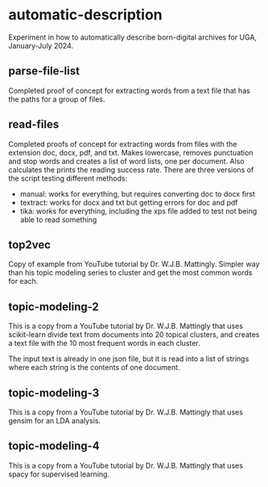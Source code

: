 # automatic-description

Experiment in how to automatically describe born-digital archives for UGA, January-July 2024.

## parse-file-list

Completed proof of concept for extracting words from a text file that has the paths for a group of files.

## read-files

Completed proofs of concept for extracting words from files with the extension doc, docx, pdf, and txt.
Makes lowercase, removes punctuation and stop words and creates a list of word lists, one per document.
Also calculates the prints the reading success rate.
There are three versions of the script testing different methods: 
- manual: works for everything, but requires converting doc to docx first
- textract: works for docx and txt but getting errors for doc and pdf
- tika: works for everything, including the xps file added to test not being able to read something

## top2vec

Copy of example from YouTube tutorial by Dr. W.J.B. Mattingly.
Simpler way than his topic modeling series to cluster and get the most common words for each.

## topic-modeling-2

This is a copy from a YouTube tutorial by Dr. W.J.B. Mattingly that uses scikit-learn divide text from documents 
into 20 topical clusters, and creates a text file with the 10 most frequent words in each cluster.

The input text is already in one json file, but it is read into a list of strings 
where each string is the contents of one document.

## topic-modeling-3

This is a copy from a YouTube tutorial by Dr. W.J.B. Mattingly that uses gensim for an LDA analysis.

## topic-modeling-4

This is a copy from a YouTube tutorial by Dr. W.J.B. Mattingly that uses spacy for supervised learning.
